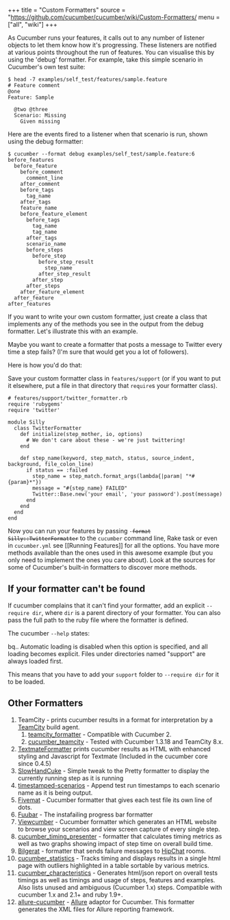 +++
title = "Custom Formatters"
source = "https://github.com/cucumber/cucumber/wiki/Custom-Formatters/
menu = ["all", "wiki"]
+++

As Cucumber runs your features, it calls out to any number of listener objects to let them know how it's progressing. These listeners are notified at various points throughout the run of features. You can visualise this by using the 'debug' formatter. For example, take this simple scenario in Cucumber's own test suite:

    $ head -7 examples/self_test/features/sample.feature
    # Feature comment
    @one
    Feature: Sample

      @two @three
      Scenario: Missing
        Given missing

Here are the events fired to a listener when that scenario is run, shown using the debug formatter:

    $ cucumber --format debug examples/self_test/sample.feature:6
    before_features
      before_feature
        before_comment
          comment_line
        after_comment
        before_tags
          tag_name
        after_tags
        feature_name
        before_feature_element
          before_tags
            tag_name
            tag_name
          after_tags
          scenario_name
          before_steps
            before_step
              before_step_result
                step_name
              after_step_result
            after_step
          after_steps
        after_feature_element
      after_feature
    after_features

If you want to write your own custom formatter, just create a class that implements any of the methods you see in the output from the debug formatter. Let's illustrate this with an example.

Maybe you want to create a formatter that posts a message to Twitter every time a step fails? (I'm sure that would get you a lot of followers).

Here is how you'd do that:

Save your custom formatter class in <code>features/support</code> (or if you want to put it elsewhere, put a file in that directory that <code>require</code>s your formatter class).

    # features/support/twitter_formatter.rb
    require 'rubygems'
    require 'twitter'

    module Silly
      class TwitterFormatter
        def initialize(step_mother, io, options)
          # We don't care about these - we're just twittering!
        end

        def step_name(keyword, step_match, status, source_indent, background, file_colon_line)
          if status == :failed
            step_name = step_match.format_args(lambda{|param| "*#{param}*"})
            message = "#{step_name} FAILED"
            Twitter::Base.new('your email', 'your password').post(message)
          end
        end
      end
    end

Now you can run your features by passing <code>-~~format Silly::TwitterFormatter</code> to the <code>cucumber</code> command line, Rake task or even in <code>cucumber.yml</code>~~ see \[\[Running Features\]\] for all the options. You have more methods available than the ones used in this awesome example (but you only need to implement the ones you care about). Look at the sources for some of Cucumber's built-in formatters to discover more methods.

If your formatter can't be found
--------------------------------

If cucumber complains that it can't find your formatter, add an explicit <code>--require dir</code>, where <code>dir</code> is a parent directory of your formatter. You can also pass the full path to the ruby file where the formatter is defined.

The cucumber <code>--help</code> states:

bq.. Automatic loading is disabled when this option is specified, and all loading becomes explicit. Files under directories named "support" are always loaded first.

This means that you have to add your <code>support</code> folder to <code>--require dir</code> for it to be loaded.

Other Formatters
----------------

1.  TeamCity - prints cucumber results in a format for interpretation by a [TeamCity](http://www.jetbrains.com/teamcity/index.html) build agent.
    1.  [teamcity\_formatter](https://github.com/kevinrood/teamcity_formatter) - Compatible with Cucumber 2.
    2.  [cucumber\_teamcity](https://github.com/ankurcha/cucumber_teamcity/) - Tested with Cucumber 1.3.18 and TeamCity 8.x.
2.  [TextmateFormatter](http://github.com/raldred/cucumber_textmate/) prints cucumber results as HTML with enhanced styling and Javascript for Textmate (Included in the cucumber core since 0.4.5)
3.  [SlowHandCuke](http://github.com/moredip/SlowHandCuke) - Simple tweak to the Pretty formatter to display the currently running step as it is running
4.  [timestamped-scenarios](https://github.com/moredip/timestamped-scenarios) - Append test run timestamps to each scenario name as it is being output.
5.  [Fivemat](https://github.com/tpope/fivemat) - Cucumber formatter that gives each test file its own line of dots.
6.  [Fuubar](http://github.com/martinciu/fuubar-cucumber) - The instafailing progress bar formatter
7.  [Viewcumber](https://github.com/versapay/viewcumber) - Cucumber formatter which generates an HTML website to browse your scenarios and view screen capture of every single step.
8.  [cucumber\_timing\_presenter](https://github.com/distributedlife/cucumber_timing_presenter) - formatter that calculates timing metrics as well as two graphs showing impact of step time on overall build time.
9.  [Bilgerat](https://github.com/mdsol/bilgerat) - formatter that sends failure messages to [HipChat](https://www.hipchat.com/) rooms.
10. [cucumber\_statistics](https://github.com/alienfast/cucumber_statistics) - Tracks timing and displays results in a single html page with outliers highlighted in a table sortable by various metrics.
11. [cucumber\_characteristics](https://github.com/singram/cucumber_characteristics) - Generates html/json report on overall tests timings as well as timings and usage of steps, features and examples. Also lists unused and ambiguous (Cucumber 1.x) steps. Compatible with cucumber 1.x and 2.1+ and ruby 1.9+.
12. [allure-cucumber](https://github.com/allure-framework/allure-cucumber) - [Allure](https://github.com/allure-framework) adaptor for Cucumber. This formatter generates the XML files for Allure reporting framework.
